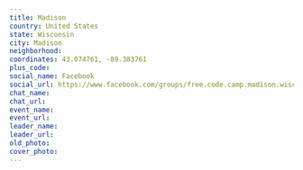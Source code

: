 ```yaml
---
title: Madison
country: United States
state: Wisconsin
city: Madison
neighborhood: 
coordinates: 43.074761, -89.383761
plus_code:
social_name: Facebook
social_url: https://www.facebook.com/groups/free.code.camp.madison.wisconsin
chat_name:
chat_url:
event_name:
event_url:
leader_name:
leader_url:
old_photo: 
cover_photo:
---
```

